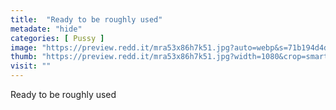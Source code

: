 ```yaml
---
title:  "Ready to be roughly used"
metadate: "hide"
categories: [ Pussy ]
image: "https://preview.redd.it/mra53x86h7k51.jpg?auto=webp&s=71b194d4dab68808a0044d9624922c7e847aca28"
thumb: "https://preview.redd.it/mra53x86h7k51.jpg?width=1080&crop=smart&auto=webp&s=65561100274eedf76d8ac59708d230196b367251"
visit: ""
---
```

Ready to be roughly used
